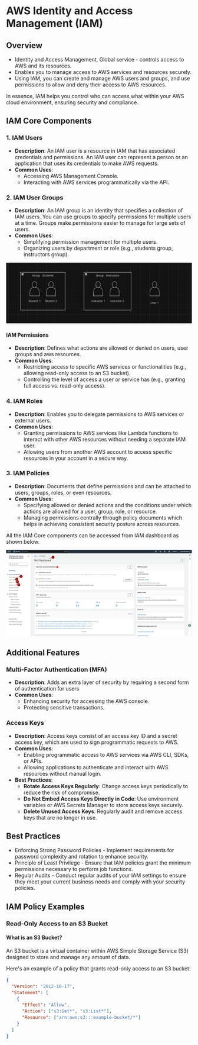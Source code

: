 # AWS Identity and Access Management (IAM)

## Overview
* Identity and Access Management, Global service - controls access to AWS and its resources.
* Enables you to manage access to AWS services and resources securely. 
* Using IAM, you can create and manage AWS users and groups, and use permissions to allow and deny their access to AWS resources.

In essence, IAM helps you control who can access what within your AWS cloud environment, ensuring security and compliance.

## IAM Core Components

### 1. IAM Users
- **Description**: An IAM user is a resource in IAM that has associated credentials and permissions. An IAM user can represent a person or an application that uses its credentials to make AWS requests. 
- **Common Uses**:
  - Accessing AWS Management Console.
  - Interacting with AWS services programmatically via the API.
    
### 2. IAM User Groups
- **Description**: An IAM group is an identity that specifies a collection of IAM users. You can use groups to specify permissions for multiple users at a time. Groups make permissions easier to manage for large sets of users.
- **Common Uses**:
  - Simplifying permission management for multiple users.
  - Organizing users by department or role (e.g., students group, instructors group).

<p align="center">
  <img src="images/IAM_2.png" alt="IAM Users and User Groups" width="600"/>
</p>

#### IAM Permissions
- **Description**: Defines what actions are allowed or denied on users, user groups and aws resources.
- **Common Uses**:
  - Restricting access to specific AWS services or functionalities (e.g., allowing read-only access to an S3 bucket).
  - Controlling the level of access a user or service has (e.g., granting full access vs. read-only access).

### 4. IAM Roles
- **Description**: Enables you to delegate permissions to AWS services or external users.
- **Common Uses**:
  - Granting permissions to AWS services like Lambda functions to interact with other AWS resources without needing a separate IAM user.
  - Allowing users from another AWS account to access specific resources in your account in a secure way.
  
    
### 3. IAM Policies
- **Description**: Documents that define permissions and can be attached to users, groups, roles, or even resources.
- **Common Uses**:
  - Specifying allowed or denied actions and the conditions under which actions are allowed for a user, group, role, or resource.
  - Managing permissions centrally through policy documents which helps in achieving consistent security posture across resources.
    
All the IAM Core components can be accessed from IAM dashboard as shown below.

<p align="center">
  <img src="images/IAM_1.png" alt="IAM Dashboard" width="600"/>
</p>

## Additional Features


### Multi-Factor Authentication (MFA)
- **Description**: Adds an extra layer of security by requiring a second form of authentication for users
- **Common Uses**:
  - Enhancing security for accessing the AWS console.
  - Protecting sensitive transactions.

### Access Keys
- **Description**: Access keys consist of an access key ID and a secret access key, which are used to sign programmatic requests to AWS.
- **Common Uses**:
  - Enabling programmatic access to AWS services via AWS CLI, SDKs, or APIs.
  - Allowing applications to authenticate and interact with AWS resources without manual login.
- **Best Practices**:
  - **Rotate Access Keys Regularly**: Change access keys periodically to reduce the risk of compromise.
  - **Do Not Embed Access Keys Directly in Code**: Use environment variables or AWS Secrets Manager to store access keys securely.
  - **Delete Unused Access Keys**: Regularly audit and remove access keys that are no longer in use.


## Best Practices

* Enforcing Strong Password Policies - Implement requirements for password complexity and rotation to enhance security.
* Principle of Least Privilege - Ensure that IAM policies grant the minimum permissions necessary to perform job functions.
* Regular Audits - Conduct regular audits of your IAM settings to ensure they meet your current business needs and comply with your security policies.

## IAM Policy Examples

### Read-Only Access to an S3 Bucket
#### What is an S3 Bucket? 
An S3 bucket is a virtual container within AWS Simple Storage Service (S3) designed to store and manage any amount of data.

Here's an example of a policy that grants read-only access to an S3 bucket:
```json
{
  "Version": "2012-10-17",
  "Statement": [
    {
      "Effect": "Allow",
      "Action": ["s3:Get*", "s3:List*"],
      "Resource": ["arn:aws:s3:::example-bucket/*"]
    }
  ]
}
```
